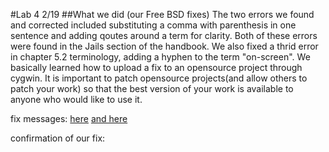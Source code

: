 #Lab 4 2/19
##What we did (our Free BSD fixes)
The two errors we found and corrected included substituting a comma with parenthesis in one sentence and adding qoutes around a term
for clarity. Both of these errors were found in the Jails section of the handbook. We also fixed a thrid error in chapter 5.2 terminology, adding a hyphen to the term "on-screen".
We basically learned how to upload a fix to an opensource project through cygwin. It is important to patch opensource 
projects(and allow others to patch your work) so that the best version of your work is available to anyone who would like to use it. 


fix messages:
[here](https://files.slack.com/files-pri/T033VT1N8-F0N783NAX/firsttwodiffs.jpg)
[and here](https://files.slack.com/files-pri/T033VT1N8-F0N780U4D/lastdiff.jpg)

confirmation of our fix:
